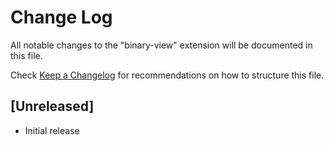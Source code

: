 # Change Log

All notable changes to the "binary-view" extension will be documented in this file.

Check [Keep a Changelog](http://keepachangelog.com/) for recommendations on how to structure this file.

## [Unreleased]

- Initial release